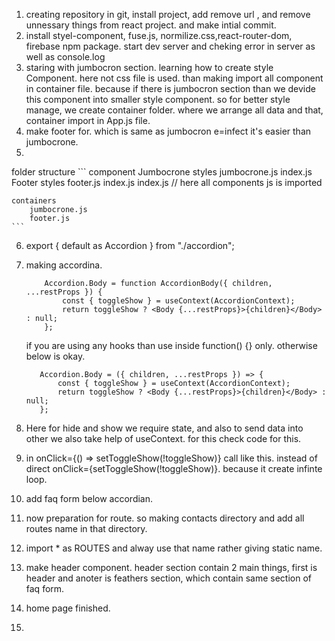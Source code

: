 1. creating repository in git, install project, add remove url , and remove unnessary things from react project. and make intial commit.
2. install styel-component, fuse.js, normilize.css,react-router-dom, firebase npm package. start dev server and cheking error in server as well as console.log
3.  staring with jumbocron section. learning how to create style Component. here not css file is used. than making import all component in container file. because if there is jumbocron section than we devide this component into smaller style component. so for better style manage, we create container folder. where we arrange all data and that, container import in App.js file.
4. make footer for. which is same as jumbocron e=infect it's easier than jumbocrone.
5. 

folder structure
    ```
    component
        Jumbocrone
            styles
                jumbocrone.js
            index.js
        Footer
            styles
                footer.js
            index.js
        index.js   // here all components js is imported

    containers
        jumbocrone.js
        footer.js
    ```

6. export { default as Accordion } from "./accordion";
7. making accordina.
    ```
        Accordion.Body = function AccordionBody({ children, ...restProps }) {
            const { toggleShow } = useContext(AccordionContext);
            return toggleShow ? <Body {...restProps}>{children}</Body> : null;
        };
    ```
    if you are using any hooks than use inside  function() {}  only. otherwise below is okay.
     ```
        Accordion.Body = ({ children, ...restProps }) => {
            const { toggleShow } = useContext(AccordionContext);
            return toggleShow ? <Body {...restProps}>{children}</Body> : null;
        };
    ```
8. Here for hide and show we require state, and also to send data into other we also take help of useContext. for this check code for this.
9. in onClick={() => setToggleShow(!toggleShow)} call like this. instead of direct onClick={setToggleShow(!toggleShow)}. because it create infinte loop.

10. add faq form below accordian.
11. now preparation for route. so making contacts directory and add all routes name in that directory.
12. import * as ROUTES  and alway use that name rather giving static name.
13. make header component. header section contain 2 main things, first is header and anoter is feathers section, which contain same section of faq form.

14. home page finished.
15. 
